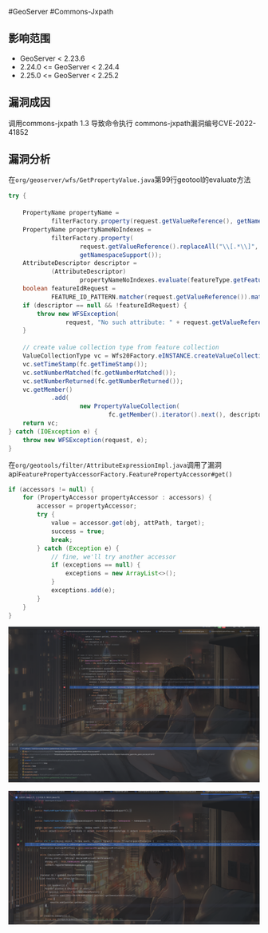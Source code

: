 #GeoServer #Commons-Jxpath
## 影响范围
- GeoServer < 2.23.6
- 2.24.0 <= GeoServer < 2.24.4
- 2.25.0 <= GeoServer < 2.25.2

## 漏洞成因
调用commons-jxpath 1.3 导致命令执行 commons-jxpath漏洞编号CVE-2022-41852

## 漏洞分析
在`org/geoserver/wfs/GetPropertyValue.java`第99行geotool的evaluate方法

```JAVA
try {  
  
    PropertyName propertyName =  
            filterFactory.property(request.getValueReference(), getNamespaceSupport());  
    PropertyName propertyNameNoIndexes =  
            filterFactory.property(  
                    request.getValueReference().replaceAll("\\[.*\\]", ""),  
                    getNamespaceSupport());  
    AttributeDescriptor descriptor =  
            (AttributeDescriptor)  
                    propertyNameNoIndexes.evaluate(featureType.getFeatureType());  
    boolean featureIdRequest =  
            FEATURE_ID_PATTERN.matcher(request.getValueReference()).matches();  
    if (descriptor == null && !featureIdRequest) {  
        throw new WFSException(  
                request, "No such attribute: " + request.getValueReference());  
    }  
  
    // create value collection type from feature collection  
    ValueCollectionType vc = Wfs20Factory.eINSTANCE.createValueCollectionType();  
    vc.setTimeStamp(fc.getTimeStamp());  
    vc.setNumberMatched(fc.getNumberMatched());  
    vc.setNumberReturned(fc.getNumberReturned());  
    vc.getMember()  
            .add(  
                    new PropertyValueCollection(  
                            fc.getMember().iterator().next(), descriptor, propertyName));  
    return vc;  
} catch (IOException e) {  
    throw new WFSException(request, e);  
}
```


在`org/geotools/filter/AttributeExpressionImpl.java`调用了漏洞api`FeaturePropertyAccessorFactory.FeaturePropertyAccessor#get()`

```JAVA
if (accessors != null) {  
    for (PropertyAccessor propertyAccessor : accessors) {  
        accessor = propertyAccessor;  
        try {  
            value = accessor.get(obj, attPath, target);  
            success = true;  
            break;  
        } catch (Exception e) {  
            // fine, we'll try another accessor  
            if (exceptions == null) {  
                exceptions = new ArrayList<>();  
            }  
            exceptions.add(e);  
        }  
    }  
}
```

![](attachments/Pasted%20image%2020241013162054.png)

![](attachments/Pasted%20image%2020241013162448.png)